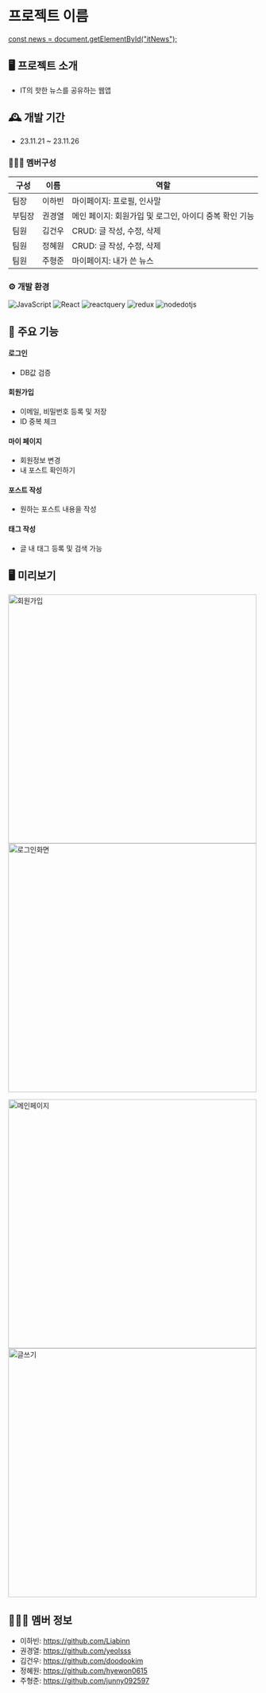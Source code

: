 # 프로젝트 이름

[const news = document.getElementById("itNews");](https://www.new-it.store/)

## 🖥️ 프로젝트 소개

- IT의 핫한 뉴스를 공유하는 웹앱

## 🕰️ 개발 기간

- 23.11.21 ~ 23.11.26

### 🧑‍🤝‍🧑 멤버구성
|구성|이름|역할|
|------|---|---
|팀장|이하빈|마이페이지: 프로필, 인사말|
|부팀장|권경열|메인 페이지: 회원가입 및 로그인, 아이디 중복 확인 기능|
|팀원|김건우|CRUD: 글 작성, 수정, 삭제|
|팀원|정혜원|CRUD: 글 작성, 수정, 삭제|
|팀원|주형준|마이페이지: 내가 쓴 뉴스|

### ⚙️ 개발 환경

<img alt="JavaScript" src ="https://img.shields.io/badge/JavaScriipt-F7DF1E.svg?&style=for-the-badge&logo=JavaScript&logoColor=black"/> <img alt="React" src ="https://img.shields.io/badge/react-61DAFB.svg?&style=for-the-badge&logo=React&logoColor=white"/> <img alt="reactquery" src ="https://img.shields.io/badge/reactquery-FF4154.svg?&style=for-the-badge&logo=reactquery&logoColor=white"/> <img alt="redux" src ="https://img.shields.io/badge/redux-764ABC.svg?&style=for-the-badge&logo=redux&logoColor=white"/> <img alt="nodedotjs" src ="https://img.shields.io/badge/nodedotjs-339933.svg?&style=for-the-badge&logo=nodedotjs&logoColor=white"/>

## 📌 주요 기능

#### 로그인

- DB값 검증

#### 회원가입

- 이메일, 비밀번호 등록 및 저장
- ID 중복 체크

#### 마이 페이지

- 회원정보 변경
- 내 포스트 확인하기

#### 포스트 작성

- 원하는 포스트 내용을 작성


#### 태그 작성

- 글 내 태그 등록 및 검색 가능

 ## 🖥️ 미리보기
 
  <img alt="회원가입" src = "https://ifh.cc/g/JKVkAc.png" width="500px" height="500px">  <img alt="로그인화면" src = "https://ifh.cc/g/a44LTf.png" width="500px" height="500px">  

  <img alt="메인페이지" src = "https://ifh.cc/g/gAPN0x.png" width="500px" height="500px">   <img alt="글쓰기" src = "https://ifh.cc/g/dshWVz.png" width="500px" height="500px">

## 🧑‍🤝‍🧑 멤버 정보

- 이하빈: https://github.com/Liabinn
- 권경열: https://github.com/yeolsss
- 김건우: https://github.com/doodookim
- 정혜원: https://github.com/hyewon0615
- 주형준: https://github.com/junny092597
